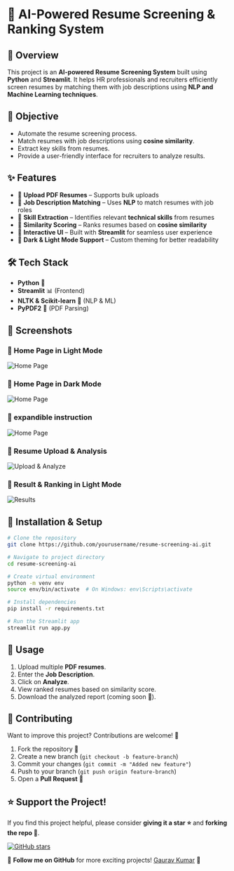 # 📄 AI-Powered Resume Screening & Ranking System

## 🚀 Overview
This project is an **AI-powered Resume Screening System** built using **Python** and **Streamlit**. It helps HR professionals and recruiters efficiently screen resumes by matching them with job descriptions using **NLP and Machine Learning techniques**.

## 🎯 Objective
- Automate the resume screening process.
- Match resumes with job descriptions using **cosine similarity**.
- Extract key skills from resumes.
- Provide a user-friendly interface for recruiters to analyze results.

## ✨ Features
- 🔹 **Upload PDF Resumes** – Supports bulk uploads
- 🔹 **Job Description Matching** – Uses **NLP** to match resumes with job roles
- 🔹 **Skill Extraction** – Identifies relevant **technical skills** from resumes
- 🔹 **Similarity Scoring** – Ranks resumes based on **cosine similarity**
- 🔹 **Interactive UI** – Built with **Streamlit** for seamless user experience
- 🔹 **Dark & Light Mode Support** – Custom theming for better readability

## 🛠️ Tech Stack
- **Python** 🐍
- **Streamlit** 📊 (Frontend)
- **NLTK & Scikit-learn** 🧠 (NLP & ML)
- **PyPDF2** 📄 (PDF Parsing)

## 📸 Screenshots
### 🔹 Home Page in Light Mode
![Home Page](screenshots/homepage_lightmode.png)

### 🔹 Home Page in Dark Mode
![Home Page](screenshots/homepage_dark.png)

### 🔹 expandible instruction
![Home Page](screenshots/expandable_light.png)

### 🔹 Resume Upload & Analysis
![Upload & Analyze](screenshots/uploading_light.png)

### 🔹 Result & Ranking in Light Mode
![Results](screenshots/result_light.png)

## 🚀 Installation & Setup
```bash
# Clone the repository
git clone https://github.com/yourusername/resume-screening-ai.git

# Navigate to project directory
cd resume-screening-ai

# Create virtual environment
python -m venv env
source env/bin/activate  # On Windows: env\Scripts\activate

# Install dependencies
pip install -r requirements.txt

# Run the Streamlit app
streamlit run app.py
```

## 📌 Usage
1. Upload multiple **PDF resumes**.
2. Enter the **Job Description**.
3. Click on **Analyze**.
4. View ranked resumes based on similarity score.
5. Download the analyzed report (coming soon 🚀).

## 🤝 Contributing
Want to improve this project? Contributions are welcome! 🙌

1. Fork the repository 🍴
2. Create a new branch (`git checkout -b feature-branch`)
3. Commit your changes (`git commit -m "Added new feature"`)
4. Push to your branch (`git push origin feature-branch`)
5. Open a **Pull Request** 🚀

## ⭐ Support the Project!
If you find this project helpful, please consider **giving it a star ⭐** and **forking the repo 🍴**.

[![GitHub stars](https://img.shields.io/github/stars/gauravkumarsony/resume-screening-ai?style=social)](https://github.com/gauravkumarsony/resume-screening-ai)

🔔 **Follow me on GitHub** for more exciting projects! [Gaurav Kumar](https://github.com/gauravkumarsony) 💙
